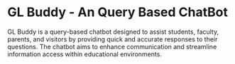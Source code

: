 # GL Buddy - An Query Based ChatBot
 GL Buddy is a query-based chatbot designed to assist students, faculty, parents, and visitors by providing quick and accurate responses to their questions. The chatbot aims to enhance communication and streamline information access within educational environments.
